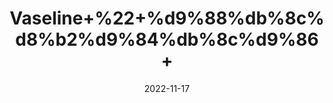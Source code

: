 ---
title: 'Vaseline+%22+%d9%88%db%8c%d8%b2%d9%84%db%8c%d9%86+'
date: '2022-11-17' 
metatag: '' 
inventory: '0' 
draft: false 
# meta description 
shortDescripton: 'Petroleum+Jelly%22+It+heals+minor+skin+scrapes+and+burns+and+moisturizes+your+face%2c+hands%2c+and+more.+'
description: 'Skin+Care+%d8%b3%da%a9%d9%86+%da%a9%d8%a6%db%8c%d8%b1'
longdescription: ''
tags: ''
brand: ''
subCategory: ''
sellCount: '0'
featured: True
# product Price
price: '150.0'
# Product Short Description
shortDescription: 'Petroleum+Jelly%22+It+heals+minor+skin+scrapes+and+burns+and+moisturizes+your+face%2c+hands%2c+and+more.+'
productID: '6764F412-2243-ED11-996A-005056B3A416'
type: 'products'
category: 'Skin+Care+%d8%b3%da%a9%d9%86+%da%a9%d8%a6%db%8c%d8%b1' 
thumnailproduct: 'https://eraconnect.blob.core.windows.net/product-images/aminsaddiquidawakhana/da0b1585-0222-4ffb-8906-03e9e7cbf33a.webp' 
images:
  - image: 'https://eraconnect.blob.core.windows.net/product-images/aminsaddiquidawakhana/da0b1585-0222-4ffb-8906-03e9e7cbf33a.webp'  
Variants:
---